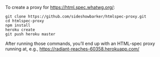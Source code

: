 To create a proxy for https://html.spec.whatwg.org/:

```
git clone https://github.com/sideshowbarker/htmlspec-proxy.git
cd htmlspec-proxy
npm install
heroku create
git push heroku master
```

After running those commands, you’ll end up with an HTML-spec proxy running
at, e.g., https://radiant-reaches-60358.herokuapp.com/
